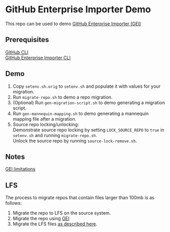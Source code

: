 # GitHub Enterprise Importer Demo
This repo can be used to demo [GitHub Enterprise Importer (GEI)](https://docs.github.com/en/early-access/github/migrating-with-github-enterprise-importer)

## Prerequisites
[GitHub CLI](https://cli.github.com/)  
[GitHub Enterprise Importer CLI](https://github.com/github/gh-gei)  

## Demo
1. Copy `setenv.sh.orig` to `setenv.sh` and populate it with values for your migration.
1. Run `migrate-repo.sh` to demo a repo migration.
1. (Optional) Run `gen-migration-script.sh` to demo generating a migration script.
1. Run `gen-mannequin-mapping.sh` to demo generating a mannequin mapping file after a migration.
1. Source repo locking/unlocking:  
    Demonstrate source repo locking by setting `LOCK_SOURCE_REPO` to `true` in `setenv.sh` and running `migrate-repo.sh`.  
    Unlock the source repo by running `source-lock-remove.sh`.


## Notes
[GEI limitations](https://docs.github.com/en/early-access/github/migrating-with-github-enterprise-importer/understanding-github-enterprise-importer/migration-support-for-github-enterprise-importer#support-limitations-for-github-enterprise-importer)  

## LFS
The process to migrate repos that contain files larger than 100mb is as follows:
1. Migrate the repo to LFS on the source system.
2. Migrate the repo using [GEI](https://github.com/github/gh-gei)
3. Migrate the LFS files [as described here](https://github.github.com/enterprise-migrations/#/./4.3.0-post-migration-global-caveats).

